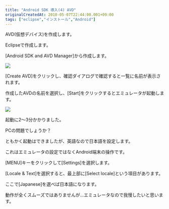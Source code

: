 ```yaml
---
title: "Android SDK 導入(4) AVD"
originalCreatedAt: 2010-05-07T22:44:00.001+09:00
tags: ["eclipse","インストール","Android"]
---
```

AVD(仮想デバイス)を作成します。

Eclipseで作成します。
<!--more-->
[Android SDK and AVD Manager]から作成します。

[![](http://3.bp.blogspot.com/_rtlYXd55yO0/S-QVaEvAJpI/AAAAAAAAFJU/D0Q4hoKIjXY/s320/WS000004.BMP)](http://3.bp.blogspot.com/_rtlYXd55yO0/S-QVaEvAJpI/AAAAAAAAFJU/D0Q4hoKIjXY/s1600/WS000004.BMP)

[Create AVD]をクリックし、確認ダイアログで確認すると一覧に名前が表示されます。

作成したAVDの名前を選択し、[Start]をクリックするとエミュレータが起動します。

[![](http://3.bp.blogspot.com/_rtlYXd55yO0/S-QWjV9LdzI/AAAAAAAAFJc/MHs_cRCCYvw/s320/WS000005.BMP)](http://3.bp.blogspot.com/_rtlYXd55yO0/S-QWjV9LdzI/AAAAAAAAFJc/MHs_cRCCYvw/s1600/WS000005.BMP)

起動に2～3分かかりました。

PCの問題でしょうか？

ともかく起動はできましたが、英語なので日本語を設定します。

これはエミュレータの設定ではなくAndroid端末の操作です。

[MENU]キーをクリックして[Settings]を選択します。

[Locale & Text]を選択すると、最上部に[Select locale]という項目があります。

ここで[Japanese]を選べば日本語になります。

動作が全くスムーズではありませんが…エミュレータなので我慢したいと思います。
